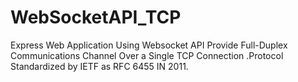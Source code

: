 # WebSocketAPI_TCP
Express Web Application Using Websocket API Provide Full-Duplex Communications Channel Over a Single TCP Connection .Protocol Standardized by IETF as RFC 6455 IN 2011.
